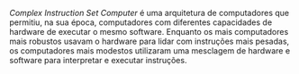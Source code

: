 *Complex Instruction Set Computer* é uma arquitetura de computadores que permitiu, na sua época, computadores com diferentes capacidades de hardware de executar o mesmo software. Enquanto os mais computadores mais robustos usavam o hardware para lidar com instruções mais pesadas, os computadores mais modestos utilizaram uma mesclagem de hardware e software para interpretar e executar instruções.